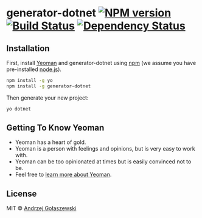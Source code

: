 # generator-dotnet [![NPM version][npm-image]][npm-url] [![Build Status][travis-image]][travis-url] [![Dependency Status][daviddm-image]][daviddm-url]
> 

## Installation

First, install [Yeoman](http://yeoman.io) and generator-dotnet using [npm](https://www.npmjs.com/) (we assume you have pre-installed [node.js](https://nodejs.org/)).

```bash
npm install -g yo
npm install -g generator-dotnet
```

Then generate your new project:

```bash
yo dotnet
```

## Getting To Know Yeoman

 * Yeoman has a heart of gold.
 * Yeoman is a person with feelings and opinions, but is very easy to work with.
 * Yeoman can be too opinionated at times but is easily convinced not to be.
 * Feel free to [learn more about Yeoman](http://yeoman.io/).

## License

MIT © [Andrzej Gołaszewski]()


[npm-image]: https://badge.fury.io/js/generator-dotnet.svg
[npm-url]: https://npmjs.org/package/generator-dotnet
[travis-image]: https://travis-ci.org/agolaszewski/generator-dotnet.svg?branch=master
[travis-url]: https://travis-ci.org/agolaszewski/generator-dotnet
[daviddm-image]: https://david-dm.org/agolaszewski/generator-dotnet.svg?theme=shields.io
[daviddm-url]: https://david-dm.org/agolaszewski/generator-dotnet
